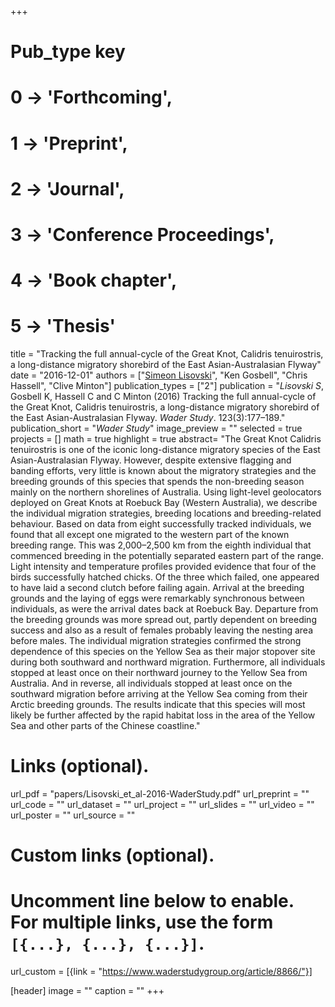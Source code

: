 +++
# Pub_type key
# 0 -> 'Forthcoming',
# 1 -> 'Preprint',
# 2 -> 'Journal',
# 3 -> 'Conference Proceedings',
# 4 -> 'Book chapter',
# 5 -> 'Thesis'
  
title = "Tracking the full annual-cycle of the Great Knot, Calidris tenuirostris, a long-distance migratory shorebird of the East Asian-Australasian Flyway"
date = "2016-12-01"
authors = ["[Simeon Lisovski](hhttps://slisovski.netlify.com/)", "Ken Gosbell", "Chris Hassell", "Clive Minton"]
publication_types = ["2"]
publication = "*Lisovski S*, Gosbell K, Hassell C and C Minton (2016) Tracking the full annual-cycle of the Great Knot, Calidris tenuirostris, a long-distance migratory shorebird of the East Asian-Australasian Flyway. _Wader Study_. 123(3):177–189."
publication_short = "_Wader Study_"
image_preview = ""
selected = true
projects = []
math = true
highlight = true
abstract= "The Great Knot Calidris tenuirostris is one of the iconic long-distance migratory species of the East Asian-Australasian Flyway. However, despite extensive flagging and banding efforts, very little is known about the migratory strategies and the breeding grounds of this species that spends the non-breeding season mainly on the northern shorelines of Australia. Using light-level geolocators deployed on Great Knots at Roebuck Bay (Western Australia), we describe the individual migration strategies, breeding locations and breeding-related behaviour. Based on data from eight successfully tracked individuals, we found that all except one migrated to the western part of the known breeding range. This was 2,000–2,500 km from the eighth individual that commenced breeding in the potentially separated eastern part of the range. Light intensity and temperature profiles provided evidence that four of the birds successfully hatched chicks. Of the three which failed, one appeared to have laid a second clutch before failing again. Arrival at the breeding grounds and the laying of eggs were remarkably synchronous between individuals, as were the arrival dates back at Roebuck Bay. Departure from the breeding grounds was more spread out, partly dependent on breeding success and also as a result of females probably leaving the nesting area before males. The individual migration strategies confirmed the strong dependence of this species on the Yellow Sea as their major stopover site during both southward and northward migration. Furthermore, all individuals stopped at least once on their northward journey to the Yellow Sea from Australia. And in reverse, all individuals stopped at least once on the southward migration before arriving at the Yellow Sea coming from their Arctic breeding grounds. The results indicate that this species will most likely be further affected by the rapid habitat loss in the area of the Yellow Sea and other parts of the Chinese coastline."
  
# Links (optional).
url_pdf = "papers/Lisovski_et_al-2016-WaderStudy.pdf"
url_preprint = ""
url_code = ""
url_dataset = ""
url_project = ""
url_slides = ""
url_video = ""
url_poster = ""
url_source = ""
  
# Custom links (optional).
#   Uncomment line below to enable. For multiple links, use the form `[{...}, {...}, {...}]`.
url_custom = [{link = "https://www.waderstudygroup.org/article/8866/"}]
  
[header]
image = ""
caption = ""
+++